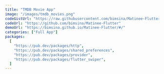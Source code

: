 ```yaml
---
title: "TMDB Movie App"
image: "/images/tmdb_movies.png"
codeGistUrl: "https://raw.githubusercontent.com/bimsina/Matinee-Flutter/master/lib/main.dart"
codeUrl: "https://github.com/bimsina/Matinee-Flutter"
demoUrl: "https://bimsina.github.io/Matinee-Flutter/#/"
categories: ["Full App"]
packages:
  [
    "https://pub.dev/packages/http",
    "https://pub.dev/packages/shared_preferences",
    "https://pub.dev/packages/provider",
    "https://pub.dev/packages/flutter_swiper",
  ]
---
```


